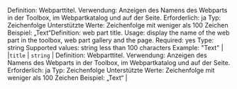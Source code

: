 <span data-ttu-id="c70e3-p105">Definition: Webparttitel. Verwendung: Anzeigen des Namens des Webparts in der Toolbox, im Webpartkatalog und auf der Seite. Erforderlich: ja Typ: Zeichenfolge Unterstützte Werte: Zeichenfolge mit weniger als 100 Zeichen Beispiel: „Text“</span><span class="sxs-lookup"><span data-stu-id="c70e3-p105">Definition: web part title. Usage: display the name of the web part in the toolbox, web part gallery and the page. Required: yes Type: string Supported values: string less than 100 characters Example: "Text"</span></span> |
|`title`      | `string` | Definition: Webparttitel. Verwendung: Anzeigen des Namens des Webparts in der Toolbox, im Webpartkatalog und auf der Seite. Erforderlich: ja Typ: Zeichenfolge Unterstützte Werte: Zeichenfolge mit weniger als 100 Zeichen Beispiel: „Text“ |






